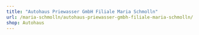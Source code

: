```yaml
---
title: "Autohaus Priewasser GmbH Filiale Maria Schmolln"
url: /maria-schmolln/autohaus-priewasser-gmbh-filiale-maria-schmolln/
shop: Autohaus
---
```

